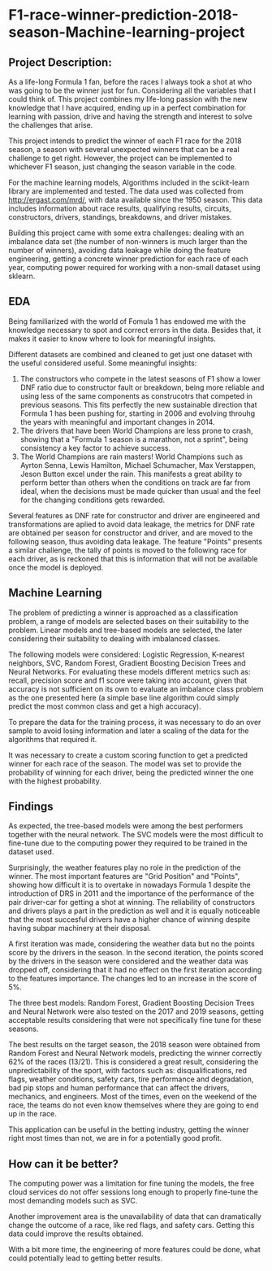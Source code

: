 # F1-race-winner-prediction-2018-season-Machine-learning-project

## Project Description: 
As a life-long Formula 1 fan, before the races I always took a shot at who was going to be the winner just for fun. Considering all the variables that I could think of. This project combines my life-long passion with the new knowledge that I have acquired, ending up in a perfect combination for learning with passion, drive and having the strength and interest to solve the challenges that arise.

This project intends to predict the winner of each F1 race for the 2018 season, a season with several unexpected winners that can be a real challenge to get right. However, the project can be implemented to whichever F1 season, just changing the season variable in the code.

For the machine learning models, Algorithms included in the scikit-learn library are implemented and tested. The data used was collected from http://ergast.com/mrd/, with data available since the 1950 season. This data includes information about race results, qualifying results, circuits, constructors, drivers, standings, breakdowns, and driver mistakes.

Building this project came with some extra challenges: dealing with an imbalance data set (the number of non-winners is much larger than the number of winners), avoiding data leakage while doing the feature engineering, getting a concrete winner prediction for each race of each year, computing power required for working with a non-small dataset using sklearn.

## EDA
Being familiarized with the world of Fomula 1 has endowed me with the knowledge necessary to spot and correct errors in the data. Besides that, it makes it easier to know where to look for meaningful insights.

Different datasets are combined and cleaned to get just one dataset with the useful considered useful. Some meaningful insights:
1. The constructors who compete in the latest seasons of F1 show a lower DNF ratio due to constructor fault or breakdown, being more reliable and using less of the same components as construcotrs that competed in previous seasons. This fits perfectly the new sustainable direction that Formula 1 has been pushing for, starting in 2006 and evolving throuhg the years with meaningful and important changes in 2014.
2. The drivers that have been World Champions are less prone to crash, showing that a "Formula 1 season is a marathon, not a sprint", being consistency a key factor to achieve success.
3. The World Champions are rain masters! World Champions such as Ayrton Senna, Lewis Hamilton, Michael Schumacher, Max Verstappen, Jeson Button excel under the rain. This manifests a great ability to perform better than others when the conditions on track are far from ideal, when the decisions must be made quicker than usual and the feel for the changing conditions gets rewarded.

Several features as DNF rate for constructor and driver are engineered and transformations are aplied to avoid data leakage, the metrics for DNF rate are obtained per season for constructor and driver, and are moved to the following season, thus avoiding data leakage. The feature "Points" presents a similar challenge, the tally of points is moved to the following race for each driver, as is reckoned that this is information that will not be available once the model is deployed.

## Machine Learning
The problem of predicting a winner is approached as a classification problem, a range of models are selected bases on their suitability to the problem. Linear models and tree-based models are selected, the later considering their suitability to dealing with imbalanced classes.

The following models were considered: Logistic Regression, K-nearest neighbors, SVC, Random Forest, Gradient Boosting Decision Trees and Neural Networks. For evaluating these models different metrics such as: recall, precision score and f1 score were taking into account, given that accuracy is not sufficient on its own to evaluate an imbalance class problem as the one presented here (a simple base line algorithm could simply predict the most common class and get a high accuracy).

To prepare the data for the training process, it was necessary to do an over sample to avoid losing information and later a scaling of the data for the algorithms that required it.

It was necessary to create a custom scoring function to get a predicted winner for each race of the season. The model was set to provide the probability of winning for each driver, being the predicted winner the one with the highest probability.

## Findings
As expected, the tree-based models were among the best performers together with the neural network. The SVC models were the most difficult to fine-tune due to the computing power they required to be trained in the dataset used.

Surprisingly, the weather features play no role in the prediction of the winner. The most important features are "Grid Position" and "Points", showing how difficult it is to overtake in nowadays Formula 1 despite the introduction of DRS in 2011 and the importance of the performance of the pair driver-car for getting a shot at winning. The reliability of constructors and drivers plays a part in the prediction as well and it is equally noticeable that the most succesful drivers have a higher chance of winning despite having subpar machinery at their disposal.

A first iteration was made, considering the weather data but no the points score by the drivers in the season. In the second iteration, the points scored by the drivers in the season were considered and the weather data was dropped off, considering that it had no effect on the first iteration according to the features importance. The changes led to an increase in the score of 5%.

The three best models: Random Forest, Gradient Boosting Decision Trees and Neural Network were also tested on the 2017 and 2019 seasons, getting acceptable results considering that were not specifically fine tune for these seasons.

The best results on the target season, the 2018 season were obtained from Random Forest and Neural Network models, predicting the winner correctly 62% of the races (13/21). This is considered a great result, considering the unpredictability of the sport, with factors such as: disqualifications, red flags, weather conditions, safety cars, tire performance and degradation, bad pip stops and human performance that can affect the drivers, mechanics, and engineers. Most of the times, even on the weekend of the race, the teams do not even know themselves where they are going to end up in the race.

This application can be useful in the betting industry, getting the winner right most times than not, we are in for a potentially good profit.

## How can it be better?
The computing power was a limitation for fine tuning the models, the free cloud services do not offer sessions long enough to properly fine-tune the most demanding models such as SVC.

Another improvement area is the unavailability of data that can dramatically change the outcome of a race, like red flags, and safety cars. Getting this data could improve the results obtained.

With a bit more time, the engineering of more features could be done, what could potentially lead to getting better results.
